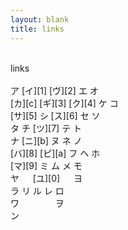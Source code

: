 ```yaml
---
layout: blank
title: links
---
```


<br/>
links<br/>
<br/>
ア [イ][1] [ヴ][2] エ オ<br/>
[カ][c] [ギ][3] [ク][4] ケ コ<br/>
[サ][5] シ [ス][6] セ ソ<br/>
タ チ [ツ][7] テ ト<br/>
ナ [ニ][b] ヌ ネ ノ<br/>
[バ][8] [ピ][a] フ ヘ ホ<br/>
[マ][9] ミ ム メ モ<br/>
ヤ 　 [ユ][0] 　 ヨ<br/>
ラ リ ル レ ロ<br/>
ワ 　 　 　 ヲ<br/>
ン 　 　 　 　

[1]: https://www.instagram.com/puellamagiantifascism/
[2]: https://vk.com/id576267009
[3]: https://github.com/una-ada
[4]: https://coub.com/jisa-tsu
[5]: https://soundcloud.com/jisa_tsu
[6]: https://steamcommunity.com/id/unasareyou
[7]: https://twitter.com/unasareyou
[8]: https://bandcamp.com/una_ada
[9]: https://myanimelist.net/profile/unasareyou
[0]: https://www.youtube.com/channel/UCqk_-WJiBionWuh8wmmVrmw
[a]: https://www.pixiv.net/users/21828040
[b]: https://www.nicovideo.jp/user/93569884
[c]: https://cash.app/$unaada
